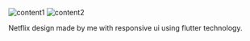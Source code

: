 ![content1](https://github.com/BerkaySen/netflix_ui/assets/33696514/209fe6ea-52a2-4308-acd6-1589f48bccfe)
![content2](https://github.com/BerkaySen/netflix_ui/assets/33696514/d64d2ac8-c4be-42d9-a2df-b8ebc22f8055)

Netflix design made by me with responsive ui using flutter technology.
